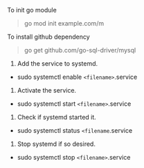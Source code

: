 To init go module
> go mod init example.com/m

To install github dependency
> go get github.com/go-sql-driver/mysql


1. Add the service to systemd.
 - sudo systemctl enable ```<filename>```.service
1. Activate the service.
 - sudo systemctl start ```<filename>```.service
1. Check if systemd started it.
 - sudo systemctl status ```<filename```.service
1. Stop systemd if so desired.
 - sudo systemctl stop ```<filename>```.service